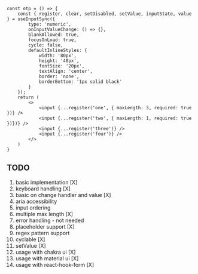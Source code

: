  

```
const otp = () => {
    const { register, clear, setDisabled, setValue, inputState, value } = useInputSync({
        type: 'numeric',
        onInputValueChange: () => {},
        blankAllowed: true,
        focusOnLoad: true,
        cycle: false,
        defaultInlineStyles: {
            width: '80px',
            height: '40px',
            fontSize: '20px',
            textAlign: 'center',
            border: 'none',
            borderBottom: '1px solid black'
        }
    });
    return (
        <>
            <input {...register('one', { maxLength: 3, required: true })} />
            <input {...register('two', { maxLength: 1, required: true })})} />
            <input {...register('three')} />
            <input {...register('four')} />
        </>
    )
}
```

## TODO  

1. basic implementation [X]
2. keyboard handling [X]
3. basic on change handler and value [X]
4. aria accessibility
5. input ordering
6. multiple max length [X]
7. error handling - not needed
8. placeholder support [X]
9. regex pattern support
10. cyclable [X]
11. setValue [X]
12. usage with chakra ui [X]
13. usage with material ui [X]
14. usage with react-hook-form [X]
